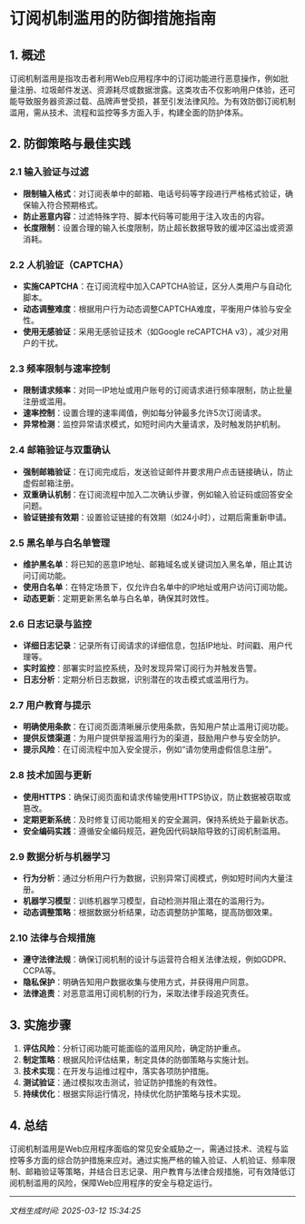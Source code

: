 # 订阅机制滥用的防御措施指南

## 1. 概述
订阅机制滥用是指攻击者利用Web应用程序中的订阅功能进行恶意操作，例如批量注册、垃圾邮件发送、资源耗尽或数据泄露。这类攻击不仅影响用户体验，还可能导致服务器资源过载、品牌声誉受损，甚至引发法律风险。为有效防御订阅机制滥用，需从技术、流程和监控等多方面入手，构建全面的防护体系。

## 2. 防御策略与最佳实践

### 2.1 输入验证与过滤
- **限制输入格式**：对订阅表单中的邮箱、电话号码等字段进行严格格式验证，确保输入符合预期格式。
- **防止恶意内容**：过滤特殊字符、脚本代码等可能用于注入攻击的内容。
- **长度限制**：设置合理的输入长度限制，防止超长数据导致的缓冲区溢出或资源消耗。

### 2.2 人机验证（CAPTCHA）
- **实施CAPTCHA**：在订阅流程中加入CAPTCHA验证，区分人类用户与自动化脚本。
- **动态调整难度**：根据用户行为动态调整CAPTCHA难度，平衡用户体验与安全性。
- **使用无感验证**：采用无感验证技术（如Google reCAPTCHA v3），减少对用户的干扰。

### 2.3 频率限制与速率控制
- **限制请求频率**：对同一IP地址或用户账号的订阅请求进行频率限制，防止批量注册或滥用。
- **速率控制**：设置合理的速率阈值，例如每分钟最多允许5次订阅请求。
- **异常检测**：监控异常请求模式，如短时间内大量请求，及时触发防护机制。

### 2.4 邮箱验证与双重确认
- **强制邮箱验证**：在订阅完成后，发送验证邮件并要求用户点击链接确认，防止虚假邮箱注册。
- **双重确认机制**：在订阅流程中加入二次确认步骤，例如输入验证码或回答安全问题。
- **验证链接有效期**：设置验证链接的有效期（如24小时），过期后需重新申请。

### 2.5 黑名单与白名单管理
- **维护黑名单**：将已知的恶意IP地址、邮箱域名或关键词加入黑名单，阻止其访问订阅功能。
- **使用白名单**：在特定场景下，仅允许白名单中的IP地址或用户访问订阅功能。
- **动态更新**：定期更新黑名单与白名单，确保其时效性。

### 2.6 日志记录与监控
- **详细日志记录**：记录所有订阅请求的详细信息，包括IP地址、时间戳、用户代理等。
- **实时监控**：部署实时监控系统，及时发现异常订阅行为并触发告警。
- **日志分析**：定期分析日志数据，识别潜在的攻击模式或滥用行为。

### 2.7 用户教育与提示
- **明确使用条款**：在订阅页面清晰展示使用条款，告知用户禁止滥用订阅功能。
- **提供反馈渠道**：为用户提供举报滥用行为的渠道，鼓励用户参与安全防护。
- **提示风险**：在订阅流程中加入安全提示，例如“请勿使用虚假信息注册”。

### 2.8 技术加固与更新
- **使用HTTPS**：确保订阅页面和请求传输使用HTTPS协议，防止数据被窃取或篡改。
- **定期更新系统**：及时修复订阅功能相关的安全漏洞，保持系统处于最新状态。
- **安全编码实践**：遵循安全编码规范，避免因代码缺陷导致的订阅机制滥用。

### 2.9 数据分析与机器学习
- **行为分析**：通过分析用户行为数据，识别异常订阅模式，例如短时间内大量注册。
- **机器学习模型**：训练机器学习模型，自动检测并阻止潜在的滥用行为。
- **动态调整策略**：根据数据分析结果，动态调整防护策略，提高防御效果。

### 2.10 法律与合规措施
- **遵守法律法规**：确保订阅机制的设计与运营符合相关法律法规，例如GDPR、CCPA等。
- **隐私保护**：明确告知用户数据收集与使用方式，并获得用户同意。
- **法律追责**：对恶意滥用订阅机制的行为，采取法律手段追究责任。

## 3. 实施步骤
1. **评估风险**：分析订阅功能可能面临的滥用风险，确定防护重点。
2. **制定策略**：根据风险评估结果，制定具体的防御策略与实施计划。
3. **技术实现**：在开发与运维过程中，落实各项防护措施。
4. **测试验证**：通过模拟攻击测试，验证防护措施的有效性。
5. **持续优化**：根据实际运行情况，持续优化防护策略与技术实现。

## 4. 总结
订阅机制滥用是Web应用程序面临的常见安全威胁之一，需通过技术、流程与监控等多方面的综合防护措施来应对。通过实施严格的输入验证、人机验证、频率限制、邮箱验证等策略，并结合日志记录、用户教育与法律合规措施，可有效降低订阅机制滥用的风险，保障Web应用程序的安全与稳定运行。

---

*文档生成时间: 2025-03-12 15:34:25*
